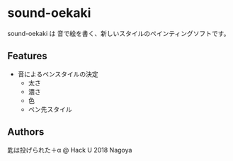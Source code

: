 # sound-oekaki

sound-oekaki は 音で絵を書く、新しいスタイルのペインティングソフトです。

## Features
- 音によるペンスタイルの決定
	* 太さ
	* 濃さ
	* 色
	* ペン先スタイル

## Authors
匙は投げられた＋α @ Hack U 2018 Nagoya
